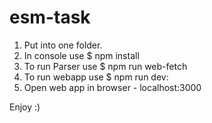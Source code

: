 # esm-task

1. Put into one folder.
2. In console use $ npm install
3. To run Parser use $ npm run web-fetch
4. To run webapp use $ npm run dev:
5. Open web app in browser - localhost:3000
  
Enjoy :)
